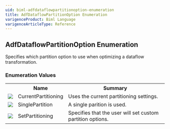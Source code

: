 ```yaml
---
uid: biml-adfdataflowpartitionoption-enumeration
title: AdfDataflowPartitionOption Enumeration
varigenceProduct: Biml Language
varigenceArticleType: Reference
---
```


## AdfDataflowPartitionOption Enumeration<div class="LanguageSummary"><div class ="SummaryItem">Specifies which partition option to use when optimizing a dataflow transformation.</div></div><div class="EnumValueGroup">### Enumeration Values<table id="EnumValue" class="MemberList"><tbody><tr><th class="MemberTypeIconColumnHeader">&nbsp;</th><th class="MemberNameColumnHeader">Name</th><th class="MemberSummaryColumnHeader">Summary</th></tr><tr class="cd0"><td align="center" class="MemberTypeIcon"><img src="enumValue.png"></img></td><td class="MemberName">CurrentPartitioning</td><td class="MemberSummary"><div class ="SummaryItem">Uses the current partitioning settings.</div></td></tr><tr class="cd1"><td align="center" class="MemberTypeIcon"><img src="enumValue.png"></img></td><td class="MemberName">SinglePartition</td><td class="MemberSummary"><div class ="SummaryItem">A single parition is used.</div></td></tr><tr class="cd0"><td align="center" class="MemberTypeIcon"><img src="enumValue.png"></img></td><td class="MemberName">SetPartitioning</td><td class="MemberSummary"><div class ="SummaryItem">Specifies that the user will set custom partition options.</div></td></tr></tbody></table></div>